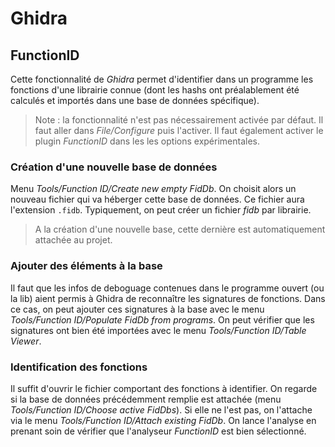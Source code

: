Ghidra
======

## FunctionID

Cette fonctionnalité de *Ghidra* permet d'identifier dans un programme les
fonctions d'une librairie connue (dont les hashs ont préalablement été
calculés et importés dans une base de données spécifique).

> Note : la fonctionnalité n'est pas nécessairement activée par défaut.
  Il faut aller dans *File/Configure* puis l'activer. Il faut également
  activer le plugin *FunctionID* dans les les options expérimentales.

### Création d'une nouvelle base de données

Menu *Tools/Function ID/Create new empty FidDb*. On choisit alors un nouveau
fichier qui va héberger cette base de données. Ce fichier aura l'extension
`.fidb`.
Typiquement, on peut créer un fichier *fidb* par librairie.

> A la création d'une nouvelle base, cette dernière est automatiquement
  attachée au projet.

### Ajouter des éléments à la base

Il faut que les infos de deboguage contenues dans le programme ouvert
(ou la lib) aient permis à Ghidra de reconnaître les signatures de fonctions.
Dans ce cas, on peut ajouter ces signatures à la base avec le menu
*Tools/Function ID/Populate FidDb from programs*.
On peut vérifier que les signatures ont bien été importées avec le menu
*Tools/Function ID/Table Viewer*.

### Identification des fonctions

Il suffit d'ouvrir le fichier comportant des fonctions à identifier.
On regarde si la base de données précédemment remplie est attachée
(menu *Tools/Function ID/Choose active FidDbs*). Si elle ne l'est pas, on
l'attache via le menu *Tools/Function ID/Attach existing FidDb*.
On lance l'analyse en prenant soin de vérifier que l'analyseur *FunctionID*
est bien sélectionné.
